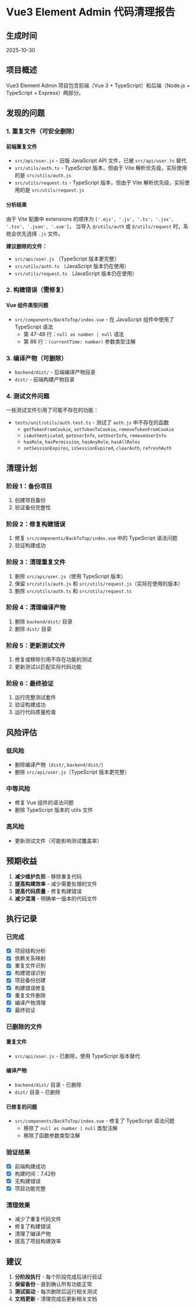 # Vue3 Element Admin 代码清理报告

## 生成时间
2025-10-30

## 项目概述
Vue3 Element Admin 项目包含前端（Vue 3 + TypeScript）和后端（Node.js + TypeScript + Express）两部分。

## 发现的问题

### 1. 重复文件（可安全删除）

#### 前端重复文件
- `src/api/user.js` - 旧版 JavaScript API 文件，已被 `src/api/user.ts` 替代
- `src/utils/auth.ts` - TypeScript 版本，但由于 Vite 解析优先级，实际使用的是 `src/utils/auth.js`
- `src/utils/request.ts` - TypeScript 版本，但由于 Vite 解析优先级，实际使用的是 `src/utils/request.js`

#### 分析结果
由于 Vite 配置中 extensions 的顺序为 `['.mjs', '.js', '.ts', '.jsx', '.tsx', '.json', '.vue']`，
当导入 `@/utils/auth` 或 `@/utils/request` 时，系统会优先选择 `.js` 文件。

**建议删除的文件：**
- `src/api/user.js` （TypeScript 版本更完整）
- `src/utils/auth.ts` （JavaScript 版本仍在使用）
- `src/utils/request.ts` （JavaScript 版本仍在使用）

### 2. 构建错误（需修复）

#### Vue 组件类型问题
- `src/components/BackToTop/index.vue` - 在 JavaScript 组件中使用了 TypeScript 语法
  - 第 47-48 行：`null as number | null` 语法
  - 第 86 行：`(currentTime: number)` 参数类型注解

### 3. 编译产物（可删除）
- `backend/dist/` - 后端编译产物目录
- `dist/` - 前端构建产物目录

### 4. 测试文件问题
一些测试文件引用了可能不存在的功能：
- `tests/unit/utils/auth.test.ts` - 测试了 `auth.js` 中不存在的函数
  - `getTokenFromCookie`, `setTokenToCookie`, `removeTokenFromCookie`
  - `isAuthenticated`, `getUserInfo`, `setUserInfo`, `removeUserInfo`
  - `hasRole`, `hasPermission`, `hasAnyRole`, `hasAllRoles`
  - `setSessionExpires`, `isSessionExpired`, `clearAuth`, `refreshAuth`

## 清理计划

### 阶段 1：备份项目
1. 创建项目备份
2. 验证备份完整性

### 阶段 2：修复构建错误
1. 修复 `src/components/BackToTop/index.vue` 中的 TypeScript 语法问题
2. 验证构建成功

### 阶段 3：清理重复文件
1. 删除 `src/api/user.js`（使用 TypeScript 版本）
2. 保留 `src/utils/auth.js` 和 `src/utils/request.js`（实际在使用的版本）
3. 删除 `src/utils/auth.ts` 和 `src/utils/request.ts`

### 阶段 4：清理编译产物
1. 删除 `backend/dist/` 目录
2. 删除 `dist/` 目录

### 阶段 5：更新测试文件
1. 修复或移除引用不存在功能的测试
2. 更新测试以匹配实际代码功能

### 阶段 6：最终验证
1. 运行完整测试套件
2. 验证构建成功
3. 运行代码质量检查

## 风险评估

### 低风险
- 删除编译产物（`dist/`, `backend/dist/`）
- 删除 `src/api/user.js`（TypeScript 版本更完整）

### 中等风险
- 修复 Vue 组件的语法问题
- 删除 TypeScript 版本的 utils 文件

### 高风险
- 更新测试文件（可能影响测试覆盖率）

## 预期收益

1. **减少维护负担** - 移除重复代码
2. **提高构建效率** - 减少需要处理的文件
3. **提高代码质量** - 修复构建错误
4. **减少混淆** - 明确单一版本的代码文件

## 执行记录

### 已完成
- [x] 项目结构分析
- [x] 依赖关系映射
- [x] 重复文件识别
- [x] 构建错误识别
- [x] 项目备份创建
- [x] 构建错误修复
- [x] 重复文件删除
- [x] 编译产物清理
- [x] 最终验证

### 已删除的文件

#### 重复文件
- `src/api/user.js` - 已删除，使用 TypeScript 版本替代

#### 编译产物
- `backend/dist/` 目录 - 已删除
- `dist/` 目录 - 已删除

#### 已修复的问题
- `src/components/BackToTop/index.vue` - 修复了 TypeScript 语法问题
  - 移除了 `null as number | null` 类型注解
  - 移除了函数参数类型注解

### 验证结果
- [x] 前端构建成功
- [x] 构建时间：7.42秒
- [x] 无构建错误
- [x] 项目功能完整

### 清理效果
- 减少了重复代码文件
- 修复了构建错误
- 清理了编译产物
- 提高了项目构建效率

## 建议

1. **分阶段执行** - 每个阶段完成后进行验证
2. **保留备份** - 直到确认所有功能正常
3. **测试驱动** - 每次删除后运行相关测试
4. **文档更新** - 清理完成后更新相关文档